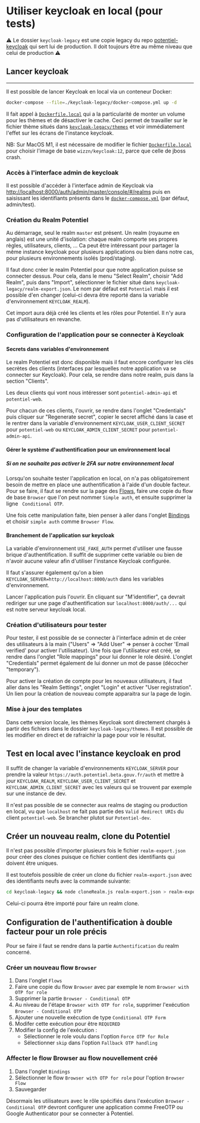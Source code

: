 # Utiliser keycloak en local (pour tests)

⚠️ Le dossier `keycloak-legacy` est une copie legacy du repo [potentiel-keycloak](https://github.com/MTES-MCT/potentiel-keycloak) qui sert lui de production. Il doit toujours être au même niveau que celui de production ⚠️

## Lancer keycloak
****
Il est possible de lancer Keycloak en local via un conteneur Docker:

```bash
docker-compose --file=./keycloak-legacy/docker-compose.yml up -d
```

Il fait appel à [`Dockerfile.local`](../keycloak-legacy/Dockerfile.local) qui a la particularité de monter un volume pour les thèmes et de désactiver le cache. Ceci permet de travailler sur le fichier thème situés dans [`keycloak-legacy/themes`](../keycloak-legacy/themes) et voir immédiatement l'effet sur les écrans de l'instance keycloak.

NB: Sur MacOS M1, il est nécessaire de modifier le fichier [`Dockerfile.local`](../keycloak-legacy/Dockerfile.local) pour choisir l'image de base `wizzn/keycloak:12`, parce que celle de jboss crash.

### Accès à l'interface admin de keycloak

Il est possible d'accéder à l'interface admin de Keycloak via [http://localhost:8000/auth/admin/master/console/#/realms](http://localhost:8000/auth/admin/master/console/#/realms) puis en saisissant les identifiants présents dans le [`docker-compose.yml`](../keycloak-legacy/docker-compose.yml) (par défaut, admin/test).

### Création du Realm Potentiel

Au démarrage, seul le realm `master` est présent. Un realm (royaume en anglais) est une unité d'isolation: chaque realm comporte ses propres règles, utilisateurs, clients, ... Ca peut être intéressant pour partager la même instance keycloak pour plusieurs applications ou bien dans notre cas, pour plusieurs environnements isolés (prod/staging).

Il faut donc créer le realm Potentiel pour que notre application puisse se connecter dessus. Pour cela, dans le menu "Select Realm", choisir "Add Realm", puis dans "Import", sélectionner le fichier situé dans `keycloak-legacy/realm-export.json`. Le nom par défaut est `Potentiel` mais il est possible d'en changer (celui-ci devra être reporté dans la variable d'environnement `KEYCLOAK_REALM`).

Cet import aura déjà créé les clients et les rôles pour Potentiel. Il n'y aura pas d'utilisateurs en revanche.

### Configuration de l'application pour se connecter à Keycloak

#### Secrets dans variables d'environnement

Le realm Potentiel est donc disponible mais il faut encore configurer les clés secrètes des clients (interfaces par lesquelles notre application va se connecter sur Keycloak).
Pour cela, se rendre dans notre realm, puis dans la section "Clients".

Les deux clients qui vont nous intéresser sont `potentiel-admin-api` et `potentiel-web`.

Pour chacun de ces clients, l'ouvrir, se rendre dans l'onglet "Credentials" puis cliquer sur "Regenerate secret", copier le secret affiché dans la case et le rentrer dans la variable d'environnement `KEYCLOAK_USER_CLIENT_SECRET` pour `potentiel-web` ou `KEYCLOAK_ADMIN_CLIENT_SECRET` pour `potentiel-admin-api`.

#### Gérer le système d'authentification pour un environnement local

##### Si on ne souhaite pas activer le 2FA sur notre environnement local 
Lorsqu'on souhaite tester l'application en local, on n'a pas obligatoirement besoin de mettre en place une authentification à l'aide d'un double facteur. Pour se faire, il faut se rendre sur la page des [Flows](http://localhost:8000/auth/admin/master/console/#/realms/Potentiel/authentication/flows), faire une copie du flow de base `Browser` que l'on peut nommer `Simple auth`, et ensuite supprimer la ligne ` Conditional OTP`.

Une fois cette manipulation faite, bien penser à aller dans l'onglet [Bindings](Bindings(http://localhost:8000/auth/admin/master/console/#/realms/Potentiel/authentication/flow-bindings)) et choisir `simple auth` comme `Browser Flow`.


#### Branchement de l'application sur keycloak

La variable d'environnement `USE_FAKE_AUTH` permet d'utiliser une fausse brique d'authentification. Il suffit de supprimer cette variable ou bien de n'avoir aucune valeur afin d'utiliser l'instance Keycloak configurée.

Il faut s'assurer également qu'on a bien `KEYCLOAK_SERVER=http://localhost:8000/auth` dans les variables d'environnement.

Lancer l'application puis l'ouvrir. En cliquant sur "M'identifier", ça devrait rediriger sur une page d'authentification sur `localhost:8000/auth/...` qui est notre serveur keycloak local.

### Création d'utilisateurs pour tester

Pour tester, il est possible de se connecter à l'interface admin et de créer des utilisateurs à la main ("Users" => "Add User" => penser à cocher 'Email verified' pour activer l'utilisateur). Une fois que l'utilisateur est créé, se rendre dans l'onglet "Role mappings" pour lui donner le role désiré. L'onglet "Credentials" permet également de lui donner un mot de passe (décocher "temporary").

Pour activer la création de compte pour les nouveaux utilisateurs, il faut aller dans les "Realm Settings", onglet "Login" et activer "User registration". Un lien pour la création de nouveau compte apparaitra sur la page de login.

### Mise à jour des templates

Dans cette version locale, les thèmes Keycloak sont directement chargés à partir des fichiers dans le dossier `keycloak-legacy/themes`. Il est possible de les modifier en direct et de rafraichir la page pour voir le résultat.

## Test en local avec l'instance keycloak en prod

Il suffit de changer la variable d'environnements `KEYCLOAK_SERVER` pour prendre la valeur `https://auth.potentiel.beta.gouv.fr/auth` et mettre à jour `KEYCLOAK_REALM`, `KEYCLOAK_USER_CLIENT_SECRET` et `KEYCLOAK_ADMIN_CLIENT_SECRET` avec les valeurs qui se trouvent par exemple sur une instance de dev.

Il n'est pas possible de se connecter aux realms de staging ou production en local, vu que `localhost` ne fait pas partie des `Valid Redirect URIs` du client `potentiel-web`. Se brancher plutot sur `Potentiel-dev`.

## Créer un nouveau realm, clone du Potentiel

Il n'est pas possible d'importer plusieurs fois le fichier `realm-export.json` pour créer des clones puisque ce fichier contient des identifiants qui doivent être uniques.

Il est toutefois possible de créer un clone du fichier `realm-export.json` avec des identifiants neufs avec la commande suivante:

```bash
cd keycloak-legacy && node cloneRealm.js realm-export.json > realm-export2.json
```

Celui-ci pourra être importé pour faire un realm clone.

## Configuration de l'authentification à double facteur pour un role précis

Pour se faire il faut se rendre dans la partie `Authentification` du realm concerné.

### Créer un nouveau flow `Browser`

1. Dans l'onglet `Flows`
1. Faire une copie du flow `Browser` avec par exemple le nom `Browser with OTP for role`
1. Supprimer la partie `Browser - Conditional OTP`
1. Au niveau de l'étape `Browser with OTP for role`, supprimer l'exécution `Browser - Conditional OTP`
1. Ajouter une nouvelle exécution de type `Conditional OTP Form`
1. Modifer cette exécution pour être `REQUIRED`
1. Modifier la config de l'exécution :
   - Sélectionner le role voulu dans l'option `Force OTP for Role`
   - Sélectionner `skip` dans l'option `Fallback OTP handling`

### Affecter le flow Browser au flow nouvellement créé

1. Dans l'onglet `Bindings`
1. Sélectionner le flow `Browser with OTP for role` pour l'option `Browser Flow`
1. Sauvegarder

Désormais les utilisateurs avec le rôle spécifiés dans l'exécution `Browser - Conditional OTP` devront configurer une application comme FreeOTP ou Google Authenticator pour se connecter à Potentiel.
